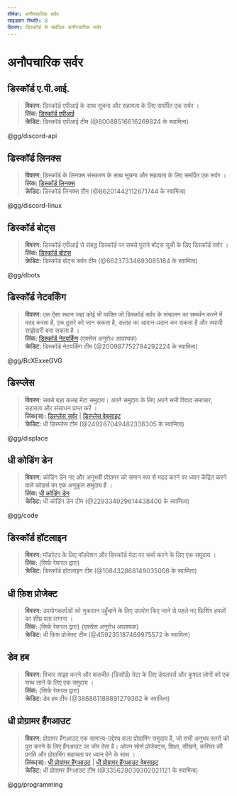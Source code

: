 ```yaml
---
शीर्षक: अनौपचारिक सर्वर
साइडबार स्थिति: 8
विवरण: डिस्कॉर्ड से संबंधित अनौपचारिक सर्वर
---
```


# अनौपचारिक सर्वर

## **डिस्कॉर्ड ए.पी.आई.**
> __विवरण:__ डिस्कॉर्ड एपीआई के साथ सूचना और सहायता के लिए समर्पित एक सर्वर ।   <br/>
__लिंक:__ [डिस्कॉर्ड एपीआई](https://discord.gg/discord-api)   <br/>
__क्रेडिट:__ डिस्कॉर्ड एपीआई टीम (@80088516616269824 के स्वामित्व) 

@gg/discord-api

## **डिस्कॉर्ड लिनक्स**
> __विवरण:__ डिस्कॉर्ड के लिनक्स संस्करण के साथ सूचना और सहायता के लिए समर्पित एक सर्वर ।   <br/>
__लिंक:__ [डिस्कॉर्ड लिनक्स](https://discord.gg/discord-linux)   <br/>
__क्रेडिट:__ डिस्कॉर्ड लिनक्स टीम (@86201442112671744 के स्वामित्व)

@gg/discord-linux

## **डिस्कॉर्ड बोट्स**
> __विवरण:__ डिस्कॉर्ड एपीआई से संबद्ध डिस्कॉर्ड पर सबसे पुराने बॉट्स सूची के लिए डिस्कॉर्ड सर्वर ।   <br/>
__लिंक:__ [डिस्कॉर्ड बोट्स](https://discord.gg/dbots)   <br/>
__क्रेडिट:__ डिस्कॉर्ड बोट्स सर्वर टीम (@66237334693085184 के स्वामित्व)

@gg/dbots

## **डिस्कॉर्ड नेटवर्किंग**
> __विवरण:__ एक ऐसा स्थान जहां कोई भी व्यक्ति जो डिस्कॉर्ड सर्वर के संचालन का समर्थन करने में मदद करता है, एक दूसरे को जान सकता है, सलाह का आदान-प्रदान कर सकता है और स्थायी साझेदारी बना सकता है ।   <br/>
__लिंक:__ [डिस्कॉर्ड नेटवर्किंग](https://discord.gg/BcXExxeGVG) (एक्सेस अनुरोध आवश्यक)   <br/>
__क्रेडिट:__ डिस्कॉर्ड नेटवर्किंग टीम (@200987752794292224 के स्वामित्व)

@gg/BcXExxeGVG


## **डिस्प्लेस** 
> __विवरण:__ सबसे बड़ा कलह मेटा समुदाय। अपने समुदाय के लिए अपने सभी विवाद समाचार, सहायता और संसाधन प्राप्त करें ।   <br/>
__लिंक(स):__ [डिस्प्लेस सर्वर](https://discord.gg/displace) | [डिस्प्लेस वेबसाइट](https://dat.place/)   <br/>
__क्रेडिट:__ धी डिस्प्लेस टीम (@249287049482338305 के स्वामित्व)

@gg/displace

## **धी कोडिंग डेन**
> __विवरण:__  कोडिंग डेन नए और अनुभवी प्रोग्रामर को समान रूप से मदद करने पर ध्यान केंद्रित करने वाले कोडर्स का एक अनुकूल समुदाय है ।   <br/>
__लिंक:__ [धी कोडिंग डेन](https://discord.gg/code)   <br/>
__क्रेडिट:__ धी कोडिंग डेन टीम (@229334929614438400 के स्वामित्व)

@gg/code

## **डिस्कॉर्ड हॉटलाइन**
> __विवरण:__ मॉडरेटर के लिए मॉडरेशन और डिस्कॉर्ड मेटा पर चर्चा करने के लिए एक समुदाय ।   <br/>
__लिंक:__ (सिर्फ रेफरल द्वारा)   <br/>
__क्रेडिट:__ डिस्कॉर्ड हॉटलाइन टीम (@108432868149035008 के स्वामित्व)

## **धी फ़िश प्रोजेक्ट**
> __विवरण:__ उपयोगकर्ताओं को नुकसान पहुँचाने के लिए उपयोग किए जाने से पहले नए फ़िशिंग हमलों का शीघ्र पता लगाना ।   <br/>
__लिंक:__ (सिर्फ रेफरल द्वारा) (एक्सेस अनुरोध आवश्यक)   <br/>
__क्रेडिट:__ धी फिश प्रोजेक्ट टीम (@459235187469975572 के स्वामित्व)

## **डेव हब**
> __विवरण:__ विचार साझा करने और बातचीत (डिसॉर्ड) मेटा के लिए डेवलपर्स और कुशल लोगों को एक साथ लाने के लिए एक समुदाय ।   <br/>
__लिंक:__ (सिर्फ रेफरल द्वारा)   <br/>
__क्रेडिट:__ डेव हब टीम (@386861188891279362 के स्वामित्व)

## **धी प्रोग्रामर हैंगआउट** 
> __विवरण:__ प्रोग्रामर हैंगआउट एक सामान्य-उद्देश्य वाला प्रोग्रामिंग समुदाय है, जो सभी अनुभव स्तरों को पूरा करने के लिए हैंगआउट पर जोर देता है। ओपन सोर्स प्रोजेक्ट्स, शिक्षा, सीखने, करियर की प्रगति और प्रोग्रामिंग सहायता पर ध्यान देने के साथ ।  <br/>
__लिंक(स):__ [धी प्रोग्रामर हैंगआउट](https://discord.gg/programming) | [धी प्रोग्रामर हैंगआउट वेबसाइट](https://theprogrammershangout.com/)   <br/>
__क्रेडिट:__ धी प्रोग्रामर हैंगआउट टीम (@335628039302021121 के स्वामित्व)

@gg/programming
